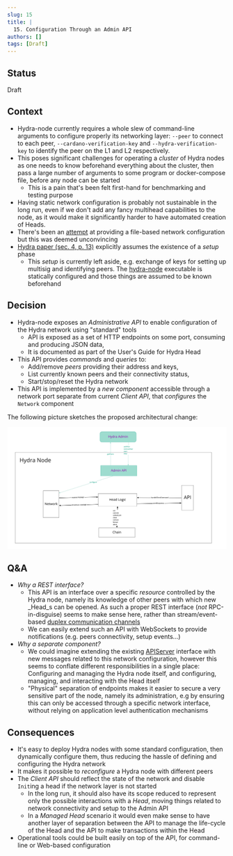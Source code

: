 ```yaml
---
slug: 15
title: | 
  15. Configuration Through an Admin API
authors: []
tags: [Draft]
---
```


## Status

Draft

## Context

* Hydra-node currently requires a whole slew of command-line arguments to configure properly its networking layer: `--peer` to connect to each peer, `--cardano-verification-key` and `--hydra-verification-key` to identify the peer on the L1 and L2 respectively.
* This poses significant challenges for operating a _cluster_ of Hydra nodes as one needs to know beforehand everything about the cluster, then pass a large number of arguments to some program or docker-compose file, before any node can be started
  * This is a pain that's been felt first-hand for benchmarking and testing purpose
* Having static network configuration is probably not sustainable in the long run, even if we don't add any fancy multihead capabilities to the node, as it would make it significantly harder to have automated creation of Heads.
* There's been an [attempt](https://github.com/input-output-hk/hydra/pull/222) at providing a file-based network configuration but this was deemed unconvincing
* [Hydra paper (sec. 4, p. 13)](https://eprint.iacr.org/2020/299.pdf) explicitly assumes the existence of a _setup_ phase
  * This _setup_ is currently left aside, e.g. exchange of keys for setting up multisig and identifying peers. The [hydra-node](https://github.com/input-output-hk/hydra/blob/abailly-iohk/admin-api-adr/hydra-node/exe/hydra-node/Main.hs#L41) executable is statically configured and those things are assumed to be known beforehand

## Decision

* Hydra-node exposes an _Administrative API_ to enable configuration of the Hydra network using "standard" tools
  * API is exposed as a set of HTTP endpoints on some port, consuming and producing JSON data,
  * It is documented as part of the User's Guide for Hydra Head
* This API provides _commands_ and _queries_ to:
  * Add/remove _peers_ providing their address and keys,
  * List currently known peers and their connectivity status,
  * Start/stop/reset the Hydra network
* This API is implemented by a _new component_ accessible through a network port separate from current _Client API_, that _configures_ the `Network` component

The following picture sketches the proposed architectural change:

![Architecture change](img/0015-architecture-change.jpg)

## Q&A

* *Why a REST interface?*
  * This API is an interface over a specific _resource_ controlled by the Hydra node, namely its knowledge of other peers with which new _Head_s can be opened. As such a proper REST interface (_not_ RPC-in-disguise) seems to make sense here, rather than stream/event-based [duplex communication channels](/adr/3)
  * We can easily extend such an API with WebSockets to provide notifications (e.g. peers connectivity, setup events...)
* *Why a separate component?*
  * We could imagine extending the existing [APIServer](https://github.com/input-output-hk/hydra/blob/9129c7c013fe2cdc77db048a54981e1ace0843b8/hydra-node/src/Hydra/API/Server.hs) interface with new messages related to this network configuration, however this seems to conflate different responsibilities in a single place: Configuring and managing the Hydra node itself, and configuring, managing, and interacting with the Head itself
  * "Physical" separation of endpoints makes it easier to secure a very sensitive part of the node, namely its administration, e.g by ensuring this can only be accessed through a specific network interface, without relying on application level authentication mechanisms

## Consequences

* It's easy to deploy Hydra nodes with some standard configuration, then dynamically configure them, thus reducing the hassle of defining and configuring the Hydra network
* It makes it possible to _reconfigure_ a Hydra node with different peers
* The _Client API_ should reflect the state of the network and disable `Init`ing a head if the network layer is not started
  * In the long run, it should also have its scope reduced to represent only the possible interactions with a _Head_, moving things related to network connectivity and setup to the Admin API
  * In a _Managed Head_ scenario it would even make sense to have another layer of separation between the API to manage the life-cycle of the Head and the API to make transactions within the Head
* Operational tools could be built easily on top of the API, for command-line or Web-based configuration
